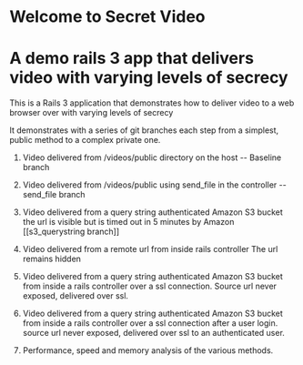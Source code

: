 # Welcome to Secret Video

# A demo rails 3 app that delivers video with varying levels of secrecy 

This is a Rails 3 application that demonstrates how to deliver video to a web browser
over with varying levels of secrecy 

It demonstrates with a series of git branches each step from  a simplest, public method to a 
 complex private  one.

1. Video delivered from /videos/public directory on the host -- Baseline branch

2. Video delivered from /videos/public using send_file in the controller -- send_file branch

3. Video delivered from a query string authenticated Amazon S3 bucket the url  is visible but is timed out in 5 minutes by Amazon [[s3_querystring branch]]

4. Video delivered from a remote url from inside  rails controller  The url remains hidden

5. Video delivered from a query string authenticated Amazon S3 bucket from inside a rails controller over a ssl connection. Source url never exposed, delivered over ssl.

6. Video delivered from a query string authenticated Amazon S3 bucket from inside a rails controller over a ssl connection after a user login. source url never exposed, delivered over ssl to an authenticated user.

7. Performance, speed and memory analysis of the various methods.

